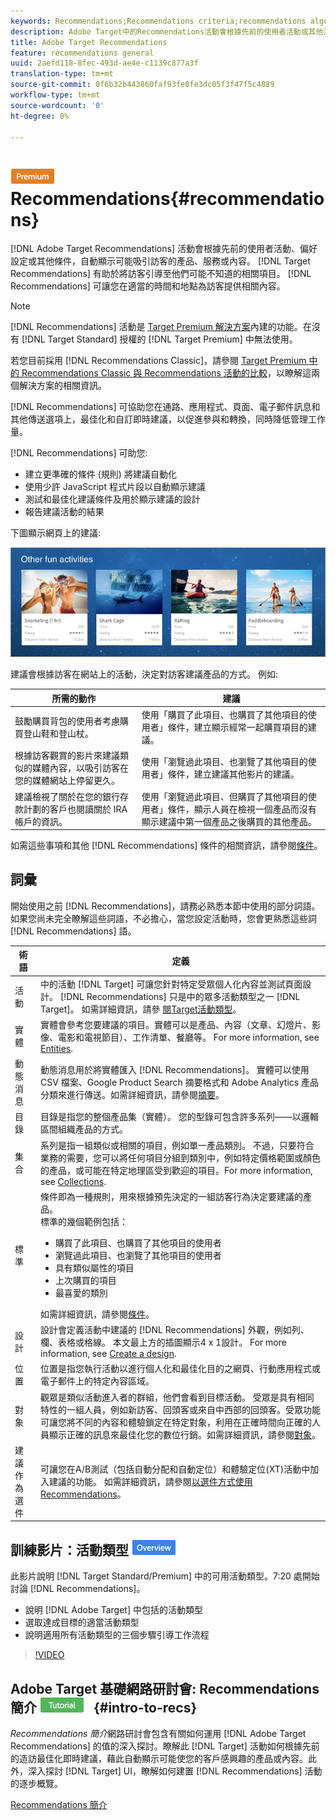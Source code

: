 ```yaml
---
keywords: Recommendations;Recommendations criteria;recommendations algorithms;recommendations activity;criteria;recommendations targeting;recs
description: Adobe Target中的Recommendations活動會根據先前的使用者活動或其他演算法，自動顯示可能吸引客戶的產品或內容。 Recommendations 可協助引導客戶至他們可能不知道的相關項目。
title: Adobe Target Recommendations
feature: recommendations general
uuid: 2aefd118-8fec-493d-ae4e-c1139c877a3f
translation-type: tm+mt
source-git-commit: 0f6b32b443860faf93fe0fe3dc05f3f47f5c4889
workflow-type: tm+mt
source-wordcount: '0'
ht-degree: 0%

---
```



# ![PREMIUM](/help/assets/premium.png) Recommendations{#recommendations}

[!DNL Adobe Target Recommendations] 活動會根據先前的使用者活動、偏好設定或其他條件，自動顯示可能吸引訪客的產品、服務或內容。 [!DNL Target Recommendations] 有助於將訪客引導至他們可能不知道的相關項目。 [!DNL Recommendations] 可讓您在適當的時間和地點為訪客提供相關內容。

>[!NOTE]
>
>[!DNL Recommendations] 活動是 [Target Premium 解決方案](/help/c-intro/intro.md#premium)內建的功能。在沒有 [!DNL Target Standard] 授權的 [!DNL Target Premium] 中無法使用。
>
>若您目前採用 [!DNL Recommendations Classic]，請參閱 [Target Premium 中的 Recommendations Classic 與 Recommendations 活動的比較](../c-recommendations/c-recommendations-faq/recommendations-classic-versus-recommendations-activities-target-premium.md#concept_A80223EF66634EA380580C2823A581C5)，以瞭解這兩個解決方案的相關資訊。

[!DNL Recommendations] 可協助您在通路、應用程式、頁面、電子郵件訊息和其他傳送選項上，最佳化和自訂即時建議，以促進參與和轉換，同時降低管理工作量。

[!DNL Recommendations] 可助您:

* 建立更準確的條件 (規則) 將建議自動化
* 使用少許 JavaScript 程式片段以自動顯示建議
* 測試和最佳化建議條件及用於顯示建議的設計
* 報告建議活動的結果

下圖顯示網頁上的建議:

![](assets/velocity_example.png)

建議會根據訪客在網站上的活動，決定對訪客建議產品的方式。 例如:

| 所需的動作 | 建議 |
|--- |--- |
| 鼓勵購買背包的使用者考慮購買登山鞋和登山杖。 | 使用「購買了此項目、也購買了其他項目的使用者」條件，建立顯示經常一起購買項目的建議。 |
| 根據訪客觀賞的影片來建議類似的媒體內容，以吸引訪客在您的媒體網站上停留更久。 | 使用「瀏覽過此項目、也瀏覽了其他項目的使用者」條件，建立建議其他影片的建議。 |
| 建議檢視了關於在您的銀行存款計劃的客戶也閱讀關於 IRA 帳戶的資訊。 | 使用「瀏覽過此項目、但購買了其他項目的使用者」條件，顯示人員在檢視一個產品而沒有顯示建議中第一個產品之後購買的其他產品。 |

如需這些事項和其他 [!DNL Recommendations] 條件的相關資訊，請參閱[條件](../c-recommendations/c-algorithms/algorithms.md#concept_4BD01DC437F543C0A13621C93A302750)。

## 詞彙

開始使用之前 [!DNL Recommendations]，請務必熟悉本節中使用的部分詞語。 如果您尚未完全瞭解這些詞語，不必擔心，當您設定活動時，您會更熟悉這些詞 [!DNL Recommendations] 語。

| 術語 | 定義 |
| --- | --- |
| 活動 | 中的活動 [!DNL Target] 可讓您針對特定受眾個人化內容並測試頁面設計。 [!DNL Recommendations] 只是中的眾多活動類型之一 [!DNL Target]。 如需詳細資訊，請參 [閱Target活動類型](/help/c-activities/target-activities-guide.md)。 |
| 實體 | 實體會參考您要建議的項目。實體可以是產品、內容（文章、幻燈片、影像、電影和電視節目）、工作清單、餐廳等。 For more information, see [Entities](/help/c-recommendations/c-products/products.md). |
| 動態消息 | 動態消息用於將實體匯入 [!DNL Recommendations]。 實體可以使用 CSV 檔案、Google Product Search 摘要格式和 Adobe Analytics 產品分類來進行傳送。如需詳細資訊，請參閱[摘要](/help/c-recommendations/c-products/feeds.md)。 |
| 目錄 | 目錄是指您的整個產品集（實體）。 您的型錄可包含許多系列——以邏輯區間組織產品的方式。 |
| 集合 | 系列是指一組類似或相關的項目，例如單一產品類別。 不過，只要符合業務的需要，您可以將任何項目分組到類別中，例如特定價格範圍或顏色的產品，或可能在特定地理區受到歡迎的項目。For more information, see [Collections](/help/c-recommendations/c-products/collections.md). |
| 標準 | 條件即為一種規則，用來根據預先決定的一組訪客行為決定要建議的產品。<br>標準的幾個範例包括： <ul><li>購買了此項目、也購買了其他項目的使用者</li><li>瀏覽過此項目、也瀏覽了其他項目的使用者</li><li>具有類似屬性的項目</li><li>上次購買的項目</li><li>最喜愛的類別</li></ul>  如需詳細資訊，請參閱[條件](/help/c-recommendations/c-algorithms/algorithms.md)。 |
| 設計 | 設計會定義活動中建議的 [!DNL Recommendations] 外觀，例如列、欄、表格或格線。 本文最上方的插圖顯示4 x 1設計。 For more information, see [Create a design](/help/c-recommendations/c-design-overview/create-design.md). |
| 位置 | 位置是指您執行活動以進行個人化和最佳化目的之網頁、行動應用程式或電子郵件上的特定內容區域。 |
| 對象 | 觀眾是類似活動進入者的群組，他們會看到目標活動。 受眾是具有相同特性的一組人員，例如新訪客、回頭客或來自中西部的回頭客。受眾功能可讓您將不同的內容和體驗鎖定在特定對象，利用在正確時間向正確的人員顯示正確的訊息來最佳化您的數位行銷。如需詳細資訊，請參閱[對象](/help/c-target/target.md)。 |
| 建議作為選件 | 可讓您在A/B測試（包括自動分配和自動定位）和體驗定位(XT)活動中加入建議的功能。 如需詳細資訊，請參閱[以選件方式使用 Recommendations](/help/c-recommendations/recommendations-as-an-offer.md)。 |

## 訓練影片：活動類型 ![概述徽章](/help/assets/overview.png)

此影片說明 [!DNL Target Standard/Premium] 中的可用活動類型。7:20 處開始討論 [!DNL Recommendations]。

* 說明 [!DNL Adobe Target] 中包括的活動類型
* 選取達成目標的適當活動類型
* 說明適用所有活動類型的三個步驟引導工作流程

>[!VIDEO](https://video.tv.adobe.com/v/17386)

## Adobe Target 基礎網路研討會: Recommendations 簡介 ![教學課程徽章](/help/assets/tutorial.png) {#intro-to-recs}

*Recommendations 簡介*&#x200B;網路研討會包含有關如何運用 [!DNL Adobe Target Recommendations] 的值的深入探討。瞭解此 [!DNL Target] 活動如何根據先前的造訪最佳化即時建議，藉此自動顯示可能使您的客戶感興趣的產品或內容。此外，深入探討 [!DNL Target] UI，瞭解如何建置 [!DNL Recommendations] 活動的逐步概覽。

[Recommendations 簡介](https://adobecustomersuccess.adobeconnect.com/p8gt31drhs3e/?OWASP_CSRFTOKEN=4bd6cac5d0806167ee0a5449ba93d6300548d09c922bcb751c38973897a5703a)